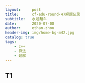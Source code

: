 ```yaml
---
layout:     post
title:      cf-edu-round-47解题记录
subtitle:   水题翻车
date:       2020-07-08
author:     ethan-zhou
header-img: img/home-bg-m42.jpg
catalog: true
tags:
    - c++
    - 算法
    - 题解
---
```

## T1

<!--stackedit_data:
eyJoaXN0b3J5IjpbLTEwMzM3MTg5OTIsOTg1ODgyMjQ3XX0=
-->